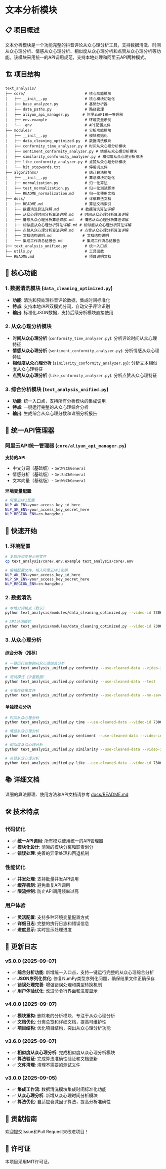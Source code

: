 # 文本分析模块

## 📋 项目概述

文本分析模块是一个功能完整的抖音评论从众心理分析工具，支持数据清洗、时间从众心理分析、情感从众心理分析、相似度从众心理分析和点赞从众心理分析等功能。该模块采用统一的API调用规范，支持本地处理和阿里云API两种模式。

## 🏗️ 项目结构

```
text_analysis/
├── core/                           # 核心功能模块
│   ├── __init__.py                 # 核心模块初始化
│   ├── base_analyzer.py            # 基础分析器
│   ├── data_paths.py               # 路径管理
│   ├── aliyun_api_manager.py      # 阿里云API统一管理器
│   ├── env.example                 # 环境变量示例
│   └── .env                        # API配置文件
├── modules/                        # 分析功能模块
│   ├── __init__.py                 # 模块初始化
│   ├── data_cleaning_optimized.py  # 数据清洗模块
│   ├── conformity_time_analyzer.py # 时间从众心理分析模块
│   ├── sentiment_conformity_analyzer.py # 情感从众心理分析模块
│   ├── similarity_conformity_analyzer.py # 相似度从众心理分析模块
│   ├── like_conformity_analyzer.py # 点赞从众心理分析模块
│   └── hit_stopwords.txt           # 停用词文件
├── algorithms/                     # 统计算法模块
│   ├── __init__.py                 # 算法模块初始化
│   ├── normalization.py            # 归一化算法
│   ├── test_normalization.py       # 归一化测试脚本
│   └── README_normalization.md     # 归一化使用文档
├── docs/                           # 详细算法文档
│   ├── README.md                   # 算法文档索引
│   ├── 数据清洗算法详解.md          # 数据清洗算法详解
│   ├── 从众心理时间分析算法详解.md   # 时间从众心理分析算法详解
│   ├── 情感从众心理分析算法详解.md   # 情感从众心理分析算法详解
│   ├── 相似度从众心理分析算法详解.md # 相似度从众心理分析算法详解
│   ├── 点赞从众心理分析算法详解.md   # 点赞从众心理分析算法详解
│   ├── 文档结构说明.md              # 文档结构说明
│   └── 集成工作流总结报告.md         # 集成工作流总结报告
├── text_analysis_unified.py        # 统一入口点
├── utils.py                        # 工具函数
└── README.md                       # 项目说明文档
```

## 🚀 核心功能

### 1. 数据清洗模块 (`data_cleaning_optimized.py`)
- **功能**: 清洗和预处理抖音评论数据，集成时间标准化
- **特点**: 支持本地/API双模式分词，自动父子评论识别
- **输出**: 标准化JSON数据，支持后续分析模块直接使用

### 2. 从众心理分析模块
- **时间从众心理分析** (`conformity_time_analyzer.py`): 分析评论时间从众心理特征
- **情感从众心理分析** (`sentiment_conformity_analyzer.py`): 分析情感从众心理特征
- **相似度从众心理分析** (`similarity_conformity_analyzer.py`): 分析文本相似度从众心理特征
- **点赞从众心理分析** (`like_conformity_analyzer.py`): 分析点赞从众心理特征

### 3. 综合分析模块 (`text_analysis_unified.py`)
- **功能**: 统一入口点，支持所有分析模块的集成调用
- **特点**: 一键运行完整的从众心理综合分析
- **输出**: 生成综合从众心理分数和详细分析报告

## 🔧 统一API管理器

### 阿里云API统一管理器 (`core/aliyun_api_manager.py`)

**支持的API**:
- 中文分词（基础版）- `GetWsChGeneral`
- 情感分析（基础版）- `GetSaChGeneral`
- 文本向量（基础版）- `GetWeChGeneral`

**环境变量配置**:
   ```bash
# 阿里云API配置
NLP_AK_ENV=your_access_key_id_here
NLP_SK_ENV=your_access_key_secret_here
NLP_REGION_ENV=cn-hangzhou
```

## 📖 快速开始

### 1. 环境配置

   ```bash
# 复制环境变量示例文件
cp text_analysis/core/.env.example text_analysis/core/.env

# 编辑配置文件，填入阿里云API密钥
NLP_AK_ENV=your_access_key_id_here
NLP_SK_ENV=your_access_key_secret_here
NLP_REGION_ENV=cn-hangzhou
```

### 2. 数据清洗

   ```bash
# 本地分词模式（默认）
python text_analysis/modules/data_cleaning_optimized.py --video-id 7306437681045654834 --limit 100

# API分词模式
python text_analysis/modules/data_cleaning_optimized.py --video-id 7306437681045654834 --limit 100 --segment-mode api
```

### 3. 从众心理分析

#### 综合分析（推荐）
```bash
# 一键运行完整的从众心理综合分析
python text_analysis_unified.py conformity --use-cleaned-data --video-id 7306437681045654834

# 测试模式（少量数据）
python text_analysis_unified.py conformity --use-cleaned-data --test

# 不保存结果文件
python text_analysis_unified.py conformity --use-cleaned-data --no-save
```

#### 单独模块分析
```bash
# 时间从众心理分析
python text_analysis_unified.py time --use-cleaned-data --video-id 7306437681045654834

# 情感从众心理分析
python text_analysis_unified.py sentiment --use-cleaned-data --video-id 7306437681045654834

# 相似度从众心理分析
python text_analysis_unified.py similarity --use-cleaned-data --video-id 7306437681045654834

# 点赞从众心理分析
python text_analysis_unified.py like --use-cleaned-data --video-id 7306437681045654834
```

## 📚 详细文档

详细的算法原理、使用方法和API文档请参考 [docs/README.md](./docs/README.md)

## 🛠️ 技术特点

### 代码优化
- ✅ **统一API调用**: 所有模块使用统一的API管理器
- ✅ **模块化设计**: 清晰的模块分离和职责划分
- ✅ **错误处理**: 完善的异常处理和回退机制

### 性能优化
- ✅ **并发处理**: 支持批量并发API调用
- ✅ **缓存机制**: 避免重复API调用
- ✅ **限流控制**: 防止API调用频率过高

### 用户体验
- ✅ **灵活配置**: 支持多种环境变量配置方式
- ✅ **详细日志**: 完整的执行日志和错误信息
- ✅ **进度显示**: 实时显示处理进度

## 📝 更新日志

### v5.0.0 (2025-09-07)
- ✅ **综合分析功能**: 新增统一入口点，支持一键运行完整的从众心理综合分析
- ✅ **JSON序列化优化**: 修复NumPy类型序列化问题，确保结果文件正确保存
- ✅ **错误处理完善**: 增强错误处理和类型转换机制
- ✅ **用户体验优化**: 改进命令行界面和进度显示

### v4.0.0 (2025-09-07)
- ✅ **模块重构**: 删除老的分析模块，专注于从众心理分析
- ✅ **文档优化**: 分离总览和详细文档，提高可维护性
- ✅ **项目结构**: 优化项目结构，突出从众心理分析功能

### v3.6.0 (2025-09-07)
- ✅ **相似度从众心理分析**: 完成相似度从众心理分析模块
- ✅ **算法验证**: 完成算法准确性验证和文档更新
- ✅ **文件清理**: 清理不需要的测试文件

### v3.0.0 (2025-09-05)
- ✅ **集成工作流**: 数据清洗模块集成时间标准化功能
- ✅ **从众心理分析**: 新增从众心理时间分析模块
- ✅ **算法优化**: 自适应衰减因子算法，提高分析准确性

## 🤝 贡献指南

欢迎提交Issue和Pull Request来改进项目！

## 📄 许可证

本项目采用MIT许可证。